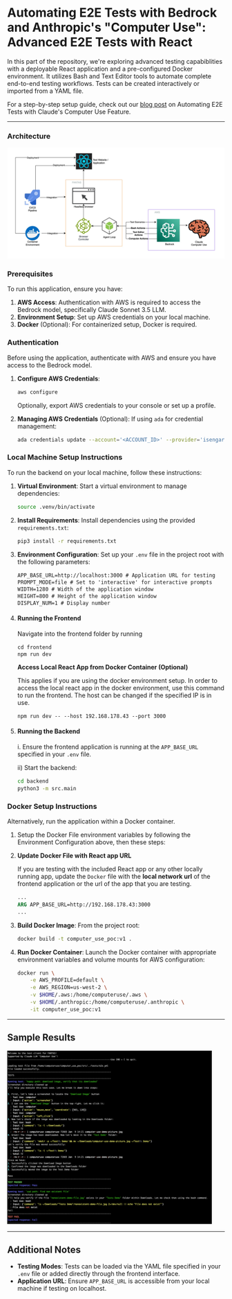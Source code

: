 # Automating E2E Tests with Bedrock and Anthropic's "Computer Use": Advanced E2E Tests with React

In this part of the repository, we're exploring advanced testing capabiblities with a deployable React application and a pre-configured Docker environment. It utilizes Bash and Text Editor tools to automate complete end-to-end testing workflows. Tests can be created interactively or imported from a YAML file.  

For a step-by-step setup guide, check out our [blog post](#) on Automating E2E Tests with Claude's Computer Use Feature.

---
### Architecture

<img src="FANTAS.jpg" width="650" height="auto" >

### Prerequisites

To run this application, ensure you have:
1. **AWS Access**: Authentication with AWS is required to access the Bedrock model, specifically Claude Sonnet 3.5 LLM.
2. **Environment Setup**: Set up AWS credentials on your local machine.
3. **Docker** (Optional): For containerized setup, Docker is required.

### Authentication

Before using the application, authenticate with AWS and ensure you have access to the Bedrock model.

1. **Configure AWS Credentials**:
   ```bash
   aws configure
   ```
   Optionally, export AWS credentials to your console or set up a profile.

2. **Managing AWS Credentials** (Optional):
   If using `ada` for credential management:
   ```bash
   ada credentials update --account='<ACCOUNT_ID>' --provider='isengard' --role='Admin' --once
   ```

### Local Machine Setup Instructions
To run the backend on your local machine, follow these instructions:

1. **Virtual Environment**:
   Start a virtual environment to manage dependencies:
   ```bash
   source .venv/bin/activate
   ```

2. **Install Requirements**:
   Install dependencies using the provided `requirements.txt`:
   ```bash
   pip3 install -r requirements.txt
   ```

3. **Environment Configuration**:
   Set up your `.env` file in the project root with the following parameters:
   ```dotenv
   APP_BASE_URL=http://localhost:3000 # Application URL for testing
   PROMPT_MODE=file # Set to 'interactive' for interactive prompts
   WIDTH=1280 # Width of the application window
   HEIGHT=800 # Height of the application window
   DISPLAY_NUM=1 # Display number
   ```
4. #### Running the Frontend
    Navigate into the frontend folder by running
    ```
    cd frontend
    npm run dev
    ```
   **Access Local React App from Docker Container (Optional)**

    This applies if you are using the docker environment setup. In order to access the local react app in the docker environment, use this command to run the frontend. The host can be changed if the specified IP is in use.
    ```
    npm run dev -- --host 192.168.178.43 --port 3000
    ```
5.  #### Running the Backend

    i. Ensure the frontend application is running at the `APP_BASE_URL` specified in your `.env` file.

    ii) Start the backend:

    ```bash
    cd backend
    python3 -m src.main
    ```

### Docker Setup Instructions

Alternatively, run the application within a Docker container.
1. Setup the Docker File environment variables by following the Environment Configuration above, then these steps:

2. **Update Docker File with React app URL**

   If you are testing with the included React app or any other locally running app, update the `Docker` file with the **local network url** of the frontend application or the url of the app that you are testing.

   ```Dockerfile
   ...
   ARG APP_BASE_URL=http://192.168.178.43:3000
   ...
   ```

3. **Build Docker Image**:
   From the project root:
   ```bash
   docker build -t computer_use_poc:v1 .
   ```

4. **Run Docker Container**:
   Launch the Docker container with appropriate environment variables and volume mounts for AWS configuration:
   ```bash
   docker run \
       -e AWS_PROFILE=default \
       -e AWS_REGION=us-west-2 \
       -v $HOME/.aws:/home/computeruse/.aws \
       -v $HOME/.anthropic:/home/computeruse/.anthropic \
       -it computer_use_poc:v1
   ```
---
## Sample Results

<img src="sample_test_results.png" height="400" width="auto" >

---

## Additional Notes

- **Testing Modes**: Tests can be loaded via the YAML file specified in your `.env` file or added directly through the frontend interface.
- **Application URL**: Ensure `APP_BASE_URL` is accessible from your local machine if testing on localhost.
